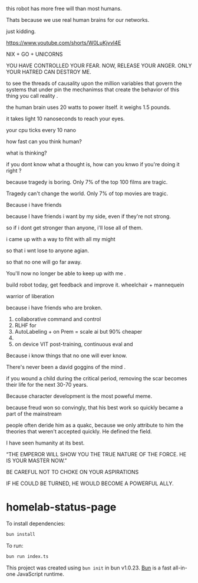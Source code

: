 this robot has more free will than most humans.

Thats because we use real human brains for our networks. 

just kidding. 

https://www.youtube.com/shorts/W0LuKjvvI4E

NIX + GO + UNICORNS

YOU HAVE CONTROLLED YOUR FEAR. NOW, RELEASE YOUR ANGER. ONLY YOUR HATRED CAN DESTROY ME.


to see the threads of causality 
upon the million variables
that govern the systems that under pin the mechanimss that create the behavior of this thing you call reality .

the human brain uses 20 watts to power itself. it weighs 1.5 pounds.

it takes light 10 nanoseconds to reach your eyes. 

your cpu ticks every 10 nano

how fast can you think human?

what is thinking? 

if you dont know what a thought is, how can you knwo if you're doing it right ?



because tragedy is boring. Only 7% of the top 100 films are tragic. 



Tragedy can't change the world. Only 7% of top movies are tragic.

Because i have friends 


because I have friends i want by my side, even if they're not strong.

so if i dont get stronger than anyone,  i'll lose all of them.

i came up with a way to fiht with all my might

so that i wnt lose to anyone agian.

so that no one will go far away.

You'll now no longer be able to keep up with me .


build robot today, get feedback and improve it.
wheelchair + mannequein

warrior of liberation


because i have friends who are broken.

1. collaborative command and control
2. RLHF for 
3. AutoLabeling + on Prem = scale ai but 90% cheaper
4. 
5. on device VIT post-training, continuous eval and 




Because i know things that no one will ever know.


There's never been a david goggins of the mind .



if you wound a child during the critical period, removing the scar becomes their life for the next 30-70 years.



Because character development is the most poweful meme.


because freud won so convingly, that his best work so quickly became a part of the mainstream

people often deride him as a quakc, because we only attribute to him the theories that weren't accepted quickly.
He defined the field. 


I have seen humanity at its best.



 “THE EMPEROR WILL SHOW YOU THE TRUE NATURE OF THE FORCE. HE IS YOUR MASTER NOW.”

BE CAREFUL NOT TO CHOKE ON YOUR ASPIRATIONS

IF HE COULD BE TURNED, HE WOULD BECOME A POWERFUL ALLY.

# homelab-status-page

To install dependencies:

```bash
bun install
```

To run:

```bash
bun run index.ts
```

This project was created using `bun init` in bun v1.0.23. [Bun](https://bun.sh) is a fast all-in-one JavaScript runtime.
